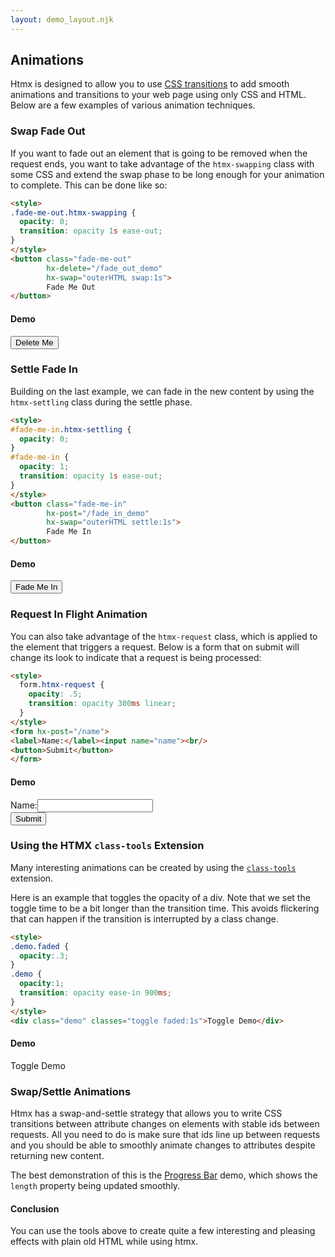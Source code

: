 ```yaml
---
layout: demo_layout.njk
---
```

        
## Animations

Htmx is designed to allow you to use [CSS transitions](https://developer.mozilla.org/en-US/docs/Web/CSS/CSS_Transitions/Using_CSS_transitions)
to add smooth animations and transitions to your web page using only CSS and HTML.  Below are a few examples of
various animation techniques.

### Swap Fade Out

If you want to fade out an element that is going to be removed when the request ends, you want to take advantage
of the `htmx-swapping` class with some CSS and extend the swap phase to be long enough for your animation to 
complete.  This can be done like so:

```html
<style>
.fade-me-out.htmx-swapping {
  opacity: 0;
  transition: opacity 1s ease-out;
}
</style>
<button class="fade-me-out"
        hx-delete="/fade_out_demo"
        hx-swap="outerHTML swap:1s">
        Fade Me Out
</button>
```

#### Demo

<style>
.fade-me-out.htmx-swapping {
  opacity: 0;
  transition: opacity 1s ease-out;
}
</style>

<button class="fade-me-out"
        hx-delete="/fade_out_demo"
        hx-swap="outerHTML swap:1s">
        Delete Me
</button>

<script>
    onDelete("/fade_out_demo", function () {return ""});
</script>

### Settle Fade In

Building on the last example, we can fade in the new content by using the `htmx-settling` class during the settle
phase.

```html
<style>
#fade-me-in.htmx-settling {
  opacity: 0;
}
#fade-me-in {
  opacity: 1;
  transition: opacity 1s ease-out;
}
</style>
<button class="fade-me-in"
        hx-post="/fade_in_demo"
        hx-swap="outerHTML settle:1s">
        Fade Me In
</button>
```

#### Demo

<style>
#fade-me-in.htmx-settling {
  opacity: 0;
}
#fade-me-in {
  opacity: 1;
  transition: opacity 1s ease-out;
}
</style>

<button id="fade-me-in"
        hx-post="/fade_me_in"
        hx-swap="outerHTML settle:1s">
        Fade Me In
</button>

<script>
    onPost("/fade_me_in", function () {return "<button id=\"fade-me-in\"\n"+
                                               "        hx-post=\"/fade_me_in\"\n"+
                                               "        hx-swap=\"outerHTML settle:1s\">\n"+
                                               "        Fade Me In\n"+
                                               "</button>"});
</script>

### Request In Flight Animation

You can also take advantage of the `htmx-request` class, which is applied to the element that triggers a request.  Below
is a form that on submit will change its look to indicate that a request is being processed:

```html
<style>
  form.htmx-request {
    opacity: .5;
    transition: opacity 300ms linear;
  }
</style>
<form hx-post="/name">
<label>Name:</label><input name="name"><br/>
<button>Submit</button>
</form>
```

#### Demo

<style>
  form.htmx-request {
    opacity: .5;
    transition: opacity 300ms linear;
  }
</style>

<form hx-post="/name">
<label>Name:</label><input name="name"><br/>
<button>Submit</button>
</form>

<script>
  onPost("/name", function(){ return "Submitted!"; });
</script>

### Using the HTMX `class-tools` Extension

Many interesting animations can be created by using the [`class-tools`](/extensions/class-tools) extension.

Here is an example that toggles the opacity of a div.  Note that we set the toggle time to be a bit longer than
the transition time.  This avoids flickering that can happen if the transition is interrupted by a class change.

```html
<style>
.demo.faded {
  opacity:.3;
}
.demo {
  opacity:1;
  transition: opacity ease-in 900ms;
}
</style>
<div class="demo" classes="toggle faded:1s">Toggle Demo</div>
```

#### Demo

<style>
.demo.faded {
  opacity:.3;
}
.demo {
  opacity:1;
  transition: opacity ease-in 900ms;
}
</style>
<div class="demo" classes="toggle faded:1s">Toggle Demo</div>

### Swap/Settle Animations

Htmx has a swap-and-settle strategy that allows you to write CSS transitions between attribute changes on elements with
stable ids between requests.  All you need to do is make sure that ids line up between requests and you should be 
able to smoothly animate changes to attributes despite returning new content.

The best demonstration of this is the [Progress Bar](/examples/progress-bar) demo, which shows the `length` property
being updated smoothly.


#### Conclusion

You can use the tools above to create quite a few interesting and pleasing effects with plain old HTML while using htmx.